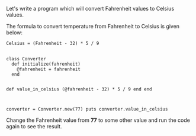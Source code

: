 Let's write a program  which will
convert Fahrenheit values to Celsius values.

The formula to convert temperature
from Fahrenheit to Celsius is given below:

```
Celsius = (Fahrenheit - 32) * 5 / 9
```

<Editor lang="ruby">
<code>
class Converter
  def initialize(fahrenheit)
    @fahrenheit = fahrenheit
  end

  def value_in_celsius
    (@fahrenheit - 32) * 5 / 9
  end
end

converter = Converter.new(77)
puts converter.value_in_celsius
</code>
</Editor>

Change the Fahrenheit value from **77**
to some other value and
run the code again to see the result.